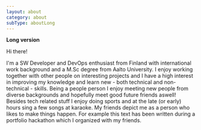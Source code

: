 ```yaml
---
layout: about
category: about
subType: aboutLong
---
```

<strong>Long version</strong>

Hi there!

I'm a SW Developer and DevOps enthusiast from Finland with international work background and a M.Sc degree from Aalto University. I enjoy working together with other people on interesting projects and I have a high interest in improving my knowledge and learn new - both technical and non-technical - skills. Being a people person I enjoy meeting new people from diverse backgrounds and hopefully meet good future friends aswell! Besides tech related stuff I enjoy doing sports and at the late (or early) hours sing a few songs at karaoke. My friends depict me as a person who likes to make things happen. For example this text has been written during a portfolio hackathon which I organized with my friends.

